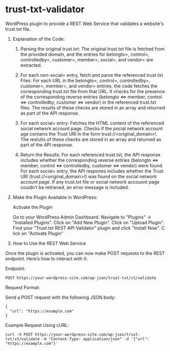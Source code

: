# trust-txt-validator
WordPress plugin to provide a REST Web Service that validates a website's trust.txt file. 

1. Explanation of the Code:

    1. Parsing the original trust.txt:
        The original trust.txt file is fetched from the provided domain, and the entries for belongto=, control=, controlledby=, customer=, member=, social=, and vendor= are extracted.

    2. For each non-social= entry, fetch and parse the referenced trust.txt Files:
        For each URL in the belongto=, control=, controlledby=, customer=, member=, and vendor= entries, the code fetches the corresponding trust.txt file from that URL.
        It checks for the presence of the corresponding reverse entries (belongto <=> member, control <=> controlledby, customer <=> vendor) in the referenced trust.txt files.
        The results of these checks are stored in an array and returned as part of the API response.
       
    3. For each social= entry:
        Fetches the HTML content of the referenced social network account page.
        Checks if the pocial network account age contains the Trust URI in the form trust://<original_domain>!.
        The restults of these checks are stored in an array and returned as part of the API response.

    4. Return the Results:
        For each referenced trust.txt, the API response includes whether the corresponding reverse entries (belongto <=> member, control <=> controlledby, customer <=> vendor) were found.
        For each social= entry, the API respones includes whether the Trust URI (trust://<original_domain>!) was found on the social network account page.
        If any trust.txt file or social network accouont page couldn’t be retrieved, an error message is included.

2. Make the Plugin Available in WordPress:
   
    Activate the Plugin

      Go to your WordPress Admin Dashboard.
      Navigate to "Plugins" -> "Installed Plugins".
      Click on "Add New Plugin".
      Click on "Upload Plugin".
      Find your "Trust.txt REST API Validator" plugin and click "Install Now".
    C  lick on "Activate Plugin"

4. How to Use the REST Web Service

  Once the plugin is activated, you can now make POST requests to the REST endpoint. Here’s how to interact with it:

  Endpoint:

    POST https://your-wordpress-site.com/wp-json/trust-txt/v1/validate

  Request Format:

  Send a POST request with the following JSON body:

    {
      "url": "https://example.com"
    }

  Example Request Using cURL:

    curl -X POST https://your-wordpress-site.com/wp-json/trust-txt/v1/validate -H "Content-Type: application/json" -d '{"url": "https://example.com"}'

  
